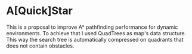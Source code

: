 # A[Quick]Star

This is a proposal to improve A* pathfinding performance for dynamic environments. To achieve that I used QuadTrees as map's data structure. This way the search tree is automatically compressed on quadrants that does not contain obstacles.
